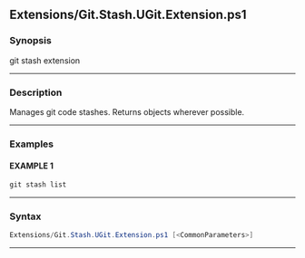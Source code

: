 
Extensions/Git.Stash.UGit.Extension.ps1
---------------------------------------
### Synopsis
git stash extension

---
### Description

Manages git code stashes.  Returns objects wherever possible.

---
### Examples
#### EXAMPLE 1
```PowerShell
git stash list
```

---
### Syntax
```PowerShell
Extensions/Git.Stash.UGit.Extension.ps1 [<CommonParameters>]
```
---


